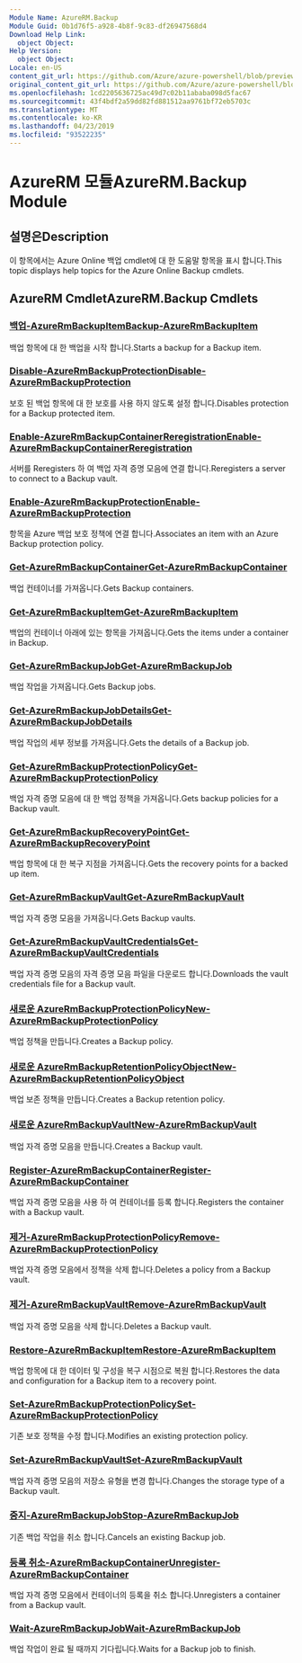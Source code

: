 ```yaml
---
Module Name: AzureRM.Backup
Module Guid: 0b1d76f5-a928-4b8f-9c83-df26947568d4
Download Help Link:
  object Object: 
Help Version:
  object Object: 
Locale: en-US
content_git_url: https://github.com/Azure/azure-powershell/blob/preview/src/ResourceManager/AzureBackup/Commands.AzureBackup/help/AzureRM.Backup.md
original_content_git_url: https://github.com/Azure/azure-powershell/blob/preview/src/ResourceManager/AzureBackup/Commands.AzureBackup/help/AzureRM.Backup.md
ms.openlocfilehash: 1cd2205636725ac49d7c02b11ababa098d5fac67
ms.sourcegitcommit: 43f4bdf2a59dd82fd881512aa9761bf72eb5703c
ms.translationtype: MT
ms.contentlocale: ko-KR
ms.lasthandoff: 04/23/2019
ms.locfileid: "93522235"
---
```

# <span data-ttu-id="66ebe-101">AzureRM 모듈</span><span class="sxs-lookup"><span data-stu-id="66ebe-101">AzureRM.Backup Module</span></span>
## <span data-ttu-id="66ebe-102">설명은</span><span class="sxs-lookup"><span data-stu-id="66ebe-102">Description</span></span>
<span data-ttu-id="66ebe-103">이 항목에서는 Azure Online 백업 cmdlet에 대 한 도움말 항목을 표시 합니다.</span><span class="sxs-lookup"><span data-stu-id="66ebe-103">This topic displays help topics for the Azure Online Backup cmdlets.</span></span>

## <span data-ttu-id="66ebe-104">AzureRM Cmdlet</span><span class="sxs-lookup"><span data-stu-id="66ebe-104">AzureRM.Backup Cmdlets</span></span>
### [<span data-ttu-id="66ebe-105">백업-AzureRmBackupItem</span><span class="sxs-lookup"><span data-stu-id="66ebe-105">Backup-AzureRmBackupItem</span></span>](Backup-AzureRmBackupItem.md)
<span data-ttu-id="66ebe-106">백업 항목에 대 한 백업을 시작 합니다.</span><span class="sxs-lookup"><span data-stu-id="66ebe-106">Starts a backup for a Backup item.</span></span>

### [<span data-ttu-id="66ebe-107">Disable-AzureRmBackupProtection</span><span class="sxs-lookup"><span data-stu-id="66ebe-107">Disable-AzureRmBackupProtection</span></span>](Disable-AzureRmBackupProtection.md)
<span data-ttu-id="66ebe-108">보호 된 백업 항목에 대 한 보호를 사용 하지 않도록 설정 합니다.</span><span class="sxs-lookup"><span data-stu-id="66ebe-108">Disables protection for a Backup protected item.</span></span>

### [<span data-ttu-id="66ebe-109">Enable-AzureRmBackupContainerReregistration</span><span class="sxs-lookup"><span data-stu-id="66ebe-109">Enable-AzureRmBackupContainerReregistration</span></span>](Enable-AzureRmBackupContainerReregistration.md)
<span data-ttu-id="66ebe-110">서버를 Reregisters 하 여 백업 자격 증명 모음에 연결 합니다.</span><span class="sxs-lookup"><span data-stu-id="66ebe-110">Reregisters a server to connect to a Backup vault.</span></span>

### [<span data-ttu-id="66ebe-111">Enable-AzureRmBackupProtection</span><span class="sxs-lookup"><span data-stu-id="66ebe-111">Enable-AzureRmBackupProtection</span></span>](Enable-AzureRmBackupProtection.md)
<span data-ttu-id="66ebe-112">항목을 Azure 백업 보호 정책에 연결 합니다.</span><span class="sxs-lookup"><span data-stu-id="66ebe-112">Associates an item with an Azure Backup protection policy.</span></span>

### [<span data-ttu-id="66ebe-113">Get-AzureRmBackupContainer</span><span class="sxs-lookup"><span data-stu-id="66ebe-113">Get-AzureRmBackupContainer</span></span>](Get-AzureRmBackupContainer.md)
<span data-ttu-id="66ebe-114">백업 컨테이너를 가져옵니다.</span><span class="sxs-lookup"><span data-stu-id="66ebe-114">Gets Backup containers.</span></span>

### [<span data-ttu-id="66ebe-115">Get-AzureRmBackupItem</span><span class="sxs-lookup"><span data-stu-id="66ebe-115">Get-AzureRmBackupItem</span></span>](Get-AzureRmBackupItem.md)
<span data-ttu-id="66ebe-116">백업의 컨테이너 아래에 있는 항목을 가져옵니다.</span><span class="sxs-lookup"><span data-stu-id="66ebe-116">Gets the items under a container in Backup.</span></span>

### [<span data-ttu-id="66ebe-117">Get-AzureRmBackupJob</span><span class="sxs-lookup"><span data-stu-id="66ebe-117">Get-AzureRmBackupJob</span></span>](Get-AzureRmBackupJob.md)
<span data-ttu-id="66ebe-118">백업 작업을 가져옵니다.</span><span class="sxs-lookup"><span data-stu-id="66ebe-118">Gets Backup jobs.</span></span>

### [<span data-ttu-id="66ebe-119">Get-AzureRmBackupJobDetails</span><span class="sxs-lookup"><span data-stu-id="66ebe-119">Get-AzureRmBackupJobDetails</span></span>](Get-AzureRmBackupJobDetails.md)
<span data-ttu-id="66ebe-120">백업 작업의 세부 정보를 가져옵니다.</span><span class="sxs-lookup"><span data-stu-id="66ebe-120">Gets the details of a Backup job.</span></span>

### [<span data-ttu-id="66ebe-121">Get-AzureRmBackupProtectionPolicy</span><span class="sxs-lookup"><span data-stu-id="66ebe-121">Get-AzureRmBackupProtectionPolicy</span></span>](Get-AzureRmBackupProtectionPolicy.md)
<span data-ttu-id="66ebe-122">백업 자격 증명 모음에 대 한 백업 정책을 가져옵니다.</span><span class="sxs-lookup"><span data-stu-id="66ebe-122">Gets backup policies for a Backup vault.</span></span>

### [<span data-ttu-id="66ebe-123">Get-AzureRmBackupRecoveryPoint</span><span class="sxs-lookup"><span data-stu-id="66ebe-123">Get-AzureRmBackupRecoveryPoint</span></span>](Get-AzureRmBackupRecoveryPoint.md)
<span data-ttu-id="66ebe-124">백업 항목에 대 한 복구 지점을 가져옵니다.</span><span class="sxs-lookup"><span data-stu-id="66ebe-124">Gets the recovery points for a backed up item.</span></span>

### [<span data-ttu-id="66ebe-125">Get-AzureRmBackupVault</span><span class="sxs-lookup"><span data-stu-id="66ebe-125">Get-AzureRmBackupVault</span></span>](Get-AzureRmBackupVault.md)
<span data-ttu-id="66ebe-126">백업 자격 증명 모음을 가져옵니다.</span><span class="sxs-lookup"><span data-stu-id="66ebe-126">Gets Backup vaults.</span></span>

### [<span data-ttu-id="66ebe-127">Get-AzureRmBackupVaultCredentials</span><span class="sxs-lookup"><span data-stu-id="66ebe-127">Get-AzureRmBackupVaultCredentials</span></span>](Get-AzureRmBackupVaultCredentials.md)
<span data-ttu-id="66ebe-128">백업 자격 증명 모음의 자격 증명 모음 파일을 다운로드 합니다.</span><span class="sxs-lookup"><span data-stu-id="66ebe-128">Downloads the vault credentials file for a Backup vault.</span></span>

### [<span data-ttu-id="66ebe-129">새로운 AzureRmBackupProtectionPolicy</span><span class="sxs-lookup"><span data-stu-id="66ebe-129">New-AzureRmBackupProtectionPolicy</span></span>](New-AzureRmBackupProtectionPolicy.md)
<span data-ttu-id="66ebe-130">백업 정책을 만듭니다.</span><span class="sxs-lookup"><span data-stu-id="66ebe-130">Creates a Backup policy.</span></span>

### [<span data-ttu-id="66ebe-131">새로운 AzureRmBackupRetentionPolicyObject</span><span class="sxs-lookup"><span data-stu-id="66ebe-131">New-AzureRmBackupRetentionPolicyObject</span></span>](New-AzureRmBackupRetentionPolicyObject.md)
<span data-ttu-id="66ebe-132">백업 보존 정책을 만듭니다.</span><span class="sxs-lookup"><span data-stu-id="66ebe-132">Creates a Backup retention policy.</span></span>

### [<span data-ttu-id="66ebe-133">새로운 AzureRmBackupVault</span><span class="sxs-lookup"><span data-stu-id="66ebe-133">New-AzureRmBackupVault</span></span>](New-AzureRmBackupVault.md)
<span data-ttu-id="66ebe-134">백업 자격 증명 모음을 만듭니다.</span><span class="sxs-lookup"><span data-stu-id="66ebe-134">Creates a Backup vault.</span></span>

### [<span data-ttu-id="66ebe-135">Register-AzureRmBackupContainer</span><span class="sxs-lookup"><span data-stu-id="66ebe-135">Register-AzureRmBackupContainer</span></span>](Register-AzureRmBackupContainer.md)
<span data-ttu-id="66ebe-136">백업 자격 증명 모음을 사용 하 여 컨테이너를 등록 합니다.</span><span class="sxs-lookup"><span data-stu-id="66ebe-136">Registers the container with a Backup vault.</span></span>

### [<span data-ttu-id="66ebe-137">제거-AzureRmBackupProtectionPolicy</span><span class="sxs-lookup"><span data-stu-id="66ebe-137">Remove-AzureRmBackupProtectionPolicy</span></span>](Remove-AzureRmBackupProtectionPolicy.md)
<span data-ttu-id="66ebe-138">백업 자격 증명 모음에서 정책을 삭제 합니다.</span><span class="sxs-lookup"><span data-stu-id="66ebe-138">Deletes a policy from a Backup vault.</span></span>

### [<span data-ttu-id="66ebe-139">제거-AzureRmBackupVault</span><span class="sxs-lookup"><span data-stu-id="66ebe-139">Remove-AzureRmBackupVault</span></span>](Remove-AzureRmBackupVault.md)
<span data-ttu-id="66ebe-140">백업 자격 증명 모음을 삭제 합니다.</span><span class="sxs-lookup"><span data-stu-id="66ebe-140">Deletes a Backup vault.</span></span>

### [<span data-ttu-id="66ebe-141">Restore-AzureRmBackupItem</span><span class="sxs-lookup"><span data-stu-id="66ebe-141">Restore-AzureRmBackupItem</span></span>](Restore-AzureRmBackupItem.md)
<span data-ttu-id="66ebe-142">백업 항목에 대 한 데이터 및 구성을 복구 시점으로 복원 합니다.</span><span class="sxs-lookup"><span data-stu-id="66ebe-142">Restores the data and configuration for a Backup item to a recovery point.</span></span>

### [<span data-ttu-id="66ebe-143">Set-AzureRmBackupProtectionPolicy</span><span class="sxs-lookup"><span data-stu-id="66ebe-143">Set-AzureRmBackupProtectionPolicy</span></span>](Set-AzureRmBackupProtectionPolicy.md)
<span data-ttu-id="66ebe-144">기존 보호 정책을 수정 합니다.</span><span class="sxs-lookup"><span data-stu-id="66ebe-144">Modifies an existing protection policy.</span></span>

### [<span data-ttu-id="66ebe-145">Set-AzureRmBackupVault</span><span class="sxs-lookup"><span data-stu-id="66ebe-145">Set-AzureRmBackupVault</span></span>](Set-AzureRmBackupVault.md)
<span data-ttu-id="66ebe-146">백업 자격 증명 모음의 저장소 유형을 변경 합니다.</span><span class="sxs-lookup"><span data-stu-id="66ebe-146">Changes the storage type of a Backup vault.</span></span>

### [<span data-ttu-id="66ebe-147">중지-AzureRmBackupJob</span><span class="sxs-lookup"><span data-stu-id="66ebe-147">Stop-AzureRmBackupJob</span></span>](Stop-AzureRmBackupJob.md)
<span data-ttu-id="66ebe-148">기존 백업 작업을 취소 합니다.</span><span class="sxs-lookup"><span data-stu-id="66ebe-148">Cancels an existing Backup job.</span></span>

### [<span data-ttu-id="66ebe-149">등록 취소-AzureRmBackupContainer</span><span class="sxs-lookup"><span data-stu-id="66ebe-149">Unregister-AzureRmBackupContainer</span></span>](Unregister-AzureRmBackupContainer.md)
<span data-ttu-id="66ebe-150">백업 자격 증명 모음에서 컨테이너의 등록을 취소 합니다.</span><span class="sxs-lookup"><span data-stu-id="66ebe-150">Unregisters a container from a Backup vault.</span></span>

### [<span data-ttu-id="66ebe-151">Wait-AzureRmBackupJob</span><span class="sxs-lookup"><span data-stu-id="66ebe-151">Wait-AzureRmBackupJob</span></span>](Wait-AzureRmBackupJob.md)
<span data-ttu-id="66ebe-152">백업 작업이 완료 될 때까지 기다립니다.</span><span class="sxs-lookup"><span data-stu-id="66ebe-152">Waits for a Backup job to finish.</span></span>

